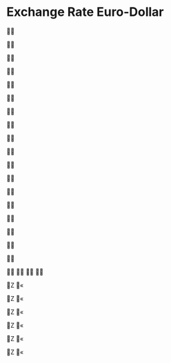 # Exchange Rate Euro-Dollar

 


 




 




 




 




 


 



























 

























 





 
 



 



 



 



 



 




















  



 




 




 




 




 

 




















 



























 















 




 
 
 
 
 
 
 
 
 
 
 
 
 
 
 
 
 
 
 
 
 
 
 
 
 
 
 
 
 
 
 
 
 
 
 
 
 
 
 
 
 
 
 
 
 
 
 
 
 
 
 
 
 
 
 
 
 
 
 
 
 
 


 
 
 
 
 
 
 
 
 
 
 
 
 
 
 
 
 
 
 
 
 
 
 
 
 
 

 






 







































 








 







 
 



 



 



 



 



 

























  


 




 




 




 




 


 



























 


 



 



 



 



 

 

























 
 
 
 

 
 
 
 
 
 































 
 
 
 
 
 
 
 
 
 




























 
 

 

 

 

 





 

 

 

 

 

 


















Z
«











































Z
«
























































 

















































 


 















 

 


 






































 



 






 



 








 


























 





 





 
















 
Z
«
 
 








 






 





 



 




































 
Z
«
 










 




 


 















 




 


 



















































 




 


 















 




 


 
















 




 


 















 




 


 
















 















 















 








 








 
Z
«


 




 











 
Z
«